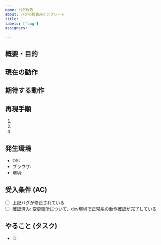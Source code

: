 ```yaml
---
name: バグ報告
about: バグの報告用テンプレート
title: ''
labels: ['bug']
assignees: ''

---
```


<!-- タイトルは以下のフォーマットで記載
（Who）が (what) をできる または ～をする
-->

## 概要・目的

<!-- 目的(why) と実現したいこと（what）を書く -->
<!-- 以下のフォーマットで記載 
 (why) のため、(what) をできるようにする。
-->

## 現在の動作

<!-- 現在どのような動作になっているかを記載 -->

## 期待する動作

<!-- 期待する動作を記載 -->

## 再現手順

<!-- バグを再現するための手順を記載 -->

1. 
2. 
3. 

## 発生環境

<!-- バグが発生している環境を記載 -->

- OS: 
- ブラウザ: 
- 環境: 

## 受入条件 (AC)

<!-- このissueが受入可能となる条件（どのような状態になれば完了か）を書く-->
<!-- 以下のフォーマットで記載 
（who）が (given) の状態で (when) の時に (what) ができる
-->

- [ ] 上記バグが修正されている
- [ ] 確認済み: 変更箇所について、dev環境で正常系の動作確認が完了している

## やること (タスク)

<!-- この受入条件を実現するためにやることを書く-->
<!-- 以下のフォーマットで記載
(how) をする
-->

- [ ] 
